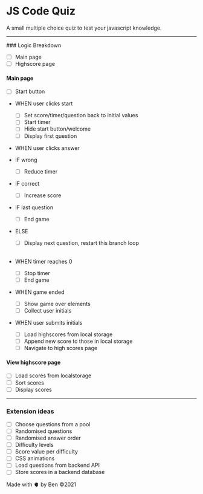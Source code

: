 # JS Code Quiz

A small multiple choice quiz to test your javascript knowledge.

<hr>
### Logic Breakdown

- [ ] Main page
- [ ] Highscore page

#### Main page

- [ ] Start button
      <br/>
- WHEN user clicks start
  - [ ] Set score/timer/question back to initial values
  - [ ] Start timer
  - [ ] Hide start button/welcome
  - [ ] Display first question
        <br/>
- WHEN user clicks answer
  <br/>
- IF wrong
  - [ ] Reduce timer
        <br/>
- IF correct
  - [ ] Increase score
        <br/>
- IF last question
  - [ ] End game
        <br/>
- ELSE
  - [ ] Display next question, restart this branch loop  
         <br/>
- WHEN timer reaches 0
  - [ ] Stop timer
  - [ ] End game
        <br/>
- WHEN game ended

  - [ ] Show game over elements
  - [ ] Collect user initials
        <br/>

- WHEN user submits initials
  - [ ] Load highscores from local storage
  - [ ] Append new score to those in local storage
  - [ ] Navigate to high scores page

#### View highscore page

- [ ] Load scores from localstorage
- [ ] Sort scores
- [ ] Display scores
<hr>

### Extension ideas

- [ ] Choose questions from a pool
- [ ] Randomised questions
- [ ] Randomised answer order
- [ ] Difficulty levels
- [ ] Score value per difficulty
- [ ] CSS animations
- [ ] Load questions from backend API
- [ ] Store scores in a backend database

Made with 🫀 by Ben
©️2021
